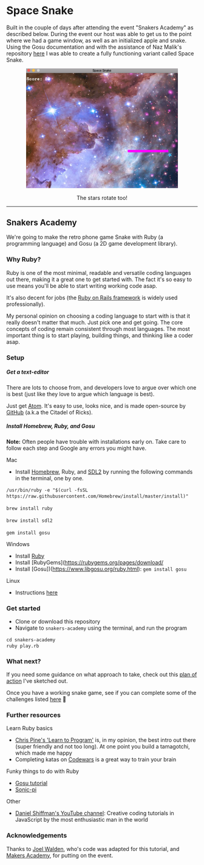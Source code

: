 # Space Snake

Built in the couple of days after attending the event "Snakers Academy" as described below. During the event our host was able to get us to the point where we had a game window, as well as an initialized apple and snake. Using the Gosu documentation and with the assistance of Naz Malik's repository [here](https://github.com/nazwhale/ruby-snake) I was able to create a fully functioning variant called Space Snake. 

<p align="center"><img src="https://github.com/haletothewood/SpaceSnake/blob/master/media/game_play.png" width=400></p>
<p align="center">The stars rotate too!</p>

---
## Snakers Academy

We're going to make the retro phone game Snake with Ruby (a programming language) and Gosu (a 2D game development library).

### Why Ruby?
Ruby is one of the most minimal, readable and versatile coding languages out there, making it a great one to get started with. The fact it's so easy to use means you'll be able to start writing working code asap.

It's also decent for jobs (the [Ruby on Rails framework](http://rubyonrails.org/) is widely used professionally).

My personal opinion on choosing a coding language to start with is that it really doesn't matter that much. Just pick one and get going. The core concepts of coding remain consistent through most languages. The most important thing is to start playing, building things, and thinking like a coder asap.

### Setup

##### Get a text-editor

There are lots to choose from, and developers love to argue over which one is best (just like they love to argue which language is best).

Just get [Atom](https://atom.io/). It's easy to use, looks nice, and is made open-source by [GitHub](https://github.com/) (a.k.a the Citadel of Ricks).

##### Install Homebrew, Ruby, and Gosu

**Note:** Often people have trouble with installations early on. Take care to follow each step and Google any errors you might have.

Mac
* Install [Homebrew](https://brew.sh/), Ruby, and  [SDL2](https://github.com/gosu/gosu/wiki/Getting-Started-on-OS-X) by running the following commands in the terminal, one by one.

```
/usr/bin/ruby -e "$(curl -fsSL https://raw.githubusercontent.com/Homebrew/install/master/install)"

brew install ruby

brew install sdl2

gem install gosu
```

Windows
* Install [Ruby](https://rubyinstaller.org/)
* Install [RubyGems](https://rubygems.org/pages/download/
* Install [Gosu])(https://www.libgosu.org/ruby.html): `gem install gosu`

Linux
* Instructions [here](https://github.com/gosu/gosu/wiki/Getting-Started-on-Linux)

### Get started

* Clone or download this repository
* Navigate to `snakers-academy` using the terminal, and run the program
```
cd snakers-academy
ruby play.rb
```
### What next?

If you need some guidance on what approach to take, check out this [plan of action](https://github.com/nazwhale/snakers-academy/blob/master/plan_of_action.md) I've sketched out.

Once you have a working snake game, see if you can complete some of the challenges listed [here](https://github.com/nazwhale/snakers-academy/blob/master/challenges.md) 🐍

### Further resources

Learn Ruby basics
* [Chris Pine's 'Learn to Program'](https://pine.fm/LearnToProgram/chap_00.html) is, in my opinion, the best intro out there (super friendly and not too long). At one point you build a tamagotchi, which made me happy
* Completing katas on [Codewars](https://www.codewars.com/) is a great way to train your brain

Funky things to do with Ruby
* [Gosu tutorial](https://github.com/gosu/gosu/wiki/Ruby-Tutorial)
* [Sonic-pi](http://sonic-pi.net/)

Other
* [Daniel Shiffman's YouTube channel](https://www.youtube.com/user/shiffman): Creative coding tutorials in JavaScript by the most enthusiastic man in the world

### Acknowledgements
Thanks to [Joel Walden](https://github.com/joelwalden/ruby-snake), who's code was adapted for this tutorial, and [Makers Academy](http://www.makersacademy.com/), for putting on the event.
